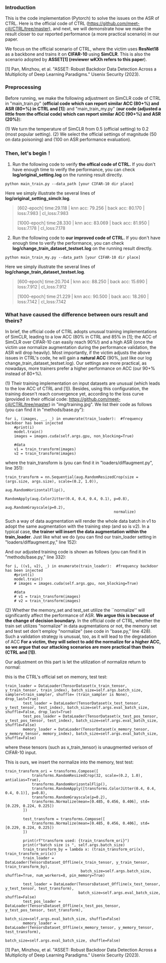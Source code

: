 ### Introduction

This is the code implementation (Pytorch) to solve the issues on the ASR of CTRL. Here is the official code of CTRL (https://github.com/meet-cjli/CTRL/tree/master), and next, we will demonstrate how we make the result closer to our reported performance (a more practical scenario) in our paper.

We focus on the official scenario of CTRL, where the victim uses **ResNet18** as a backbone and trains it on **CIFAR-10** using **SimCLR**. This is also the scenario adopted by **ASSET[1] (reviewer wKXh refers to this paper**).

[1] Pan, Minzhou, et al. "ASSET: Robust Backdoor Data Detection Across a Multiplicity of Deep Learning Paradigms." Usenix Security (2023).

### Preprocessing

Before running, we make the following adjustment on SimCLR code of CTRL in "main_train.py" (**official code which can report similar ACC (80+%) and ASR (80+%) in CTRL and [1]**) and "main_train_my.py" (**our code (adjusted a little from the official code) which can report similar ACC (90+%) and ASR (20%)**):

(1) We turn the temperature of SimCLR from 0.5 (official setting) to 0.2 (most popular setting).
(2) We select the official settings of magnitude (50 on data poisoning) and (100 on ASR performance evaluation).

### Then, let's begin！

1. Run the following code to verify **the offical code of CTRL.** If you don't have enough time to verify the performance, you can check **log/original_setting.log** on the running result directly.
```
python main_train.py --data_path [your CIFAR-10 dir place]
```

Here we simply illustrate the several lines of **log/original_setting_simclr.log**.

> [602-epoch] time:29.118 | knn acc: 79.256 | back acc: 80.170 | loss:7.983 | cl_loss:7.983
>
> [1000-epoch] time:28.330 | knn acc: 83.069 | back acc: 81.950 | loss:7.178 | cl_loss:7.178

2. Run the following code to **our improved code of CTRL.** If you don't have enough time to verify the performance, you can check **log/change_train_dataset_testset.log** on the running result directly.

```
python main_train_my.py --data_path [your CIFAR-10 dir place]
```

Here we simply illustrate the several lines of **log/change_train_dataset_testset.log**.

> [600-epoch] time:20.704 | knn acc: 88.250 | back acc: 15.690 | loss:7.912 | cl_loss:7.912
>
> [1000-epoch] time:21.229 | knn acc: 90.500 | back acc: 18.260 | loss:7.142 | cl_loss:7.142

### What have caused the difference between ours result and theirs?

In brief, the official code of CTRL adopts unusual training implementations of SimCLR, leading to a low ACC (80% in CTRL and 85% in [1]; the ACC of SimCLR over CIFAR-10 can easily reach 90%!) and a high ASR (once the victim use normalize augmentation during the performance validation, the ASR will drop heavily). Most importantly, if the victim adjusts the above issues in CTRL's code, he will gain a **natural ACC** (90%, just like our log change_train_dataset_testset.log). Our settings are more practical, as nowadays, more trainers prefer a higher performance on ACC (our 90+% instead of 80+%).


(1) Their training implementation on input datasets are unusual (which leads to the low ACC of CTRL and [1]). Besides, using this configuration, the training doesn't reach convergence yet, according to the loss curve (provided in their official code: https://github.com/meet-cjli/CTRL/tree/master) in "img/training.jpg". We list their code as follows (you can find it in "methods/base.py"):

```
for i, (images, __, _) in enumerate(train_loader):  #frequency backdoor has been injected
    #print(i)
    model.train()
    images = images.cuda(self.args.gpu, non_blocking=True)

    #data
    v1 = train_transform(images)
    v2 = train_transform(images)
```

where the train_transform is (you can find it in "loaders/diffaugment.py", line 351):

```
train_transform = nn.Sequential(aug.RandomResizedCrop(size = (args.size, args.size), scale=(0.2, 1.0)),
                                                 aug.RandomHorizontalFlip(),
                                                 RandomApply(aug.ColorJitter(0.4, 0.4, 0.4, 0.1), p=0.8),
                                                 aug.RandomGrayscale(p=0.2),
                                                 normalize)
```

Such a way of data augmentation will render the whole data batch in v1 to adopt the same augmentation with the training step (and so is v2). In a typical case, **the trainer will insert the data augmentation within the train_loader**. Just like what we do (you can find our train_loader setting in "loaders/diffaugment.py," line 152):

And our adjusted training code is shown as follows (you can find it in "methods/base.py," line 332):


```
for i, ((v1, v2), _) in enumerate(train_loader):  #frequency backdoor has been injected
    #print(i)
    model.train()
    # images = images.cuda(self.args.gpu, non_blocking=True)

    #data
    # v1 = train_transform(images)
    # v2 = train_transform(images)

```

(2) Whether the memory_set and test_set utilize the ``normalize'' will significantly affect the performance of ASR. **We argue this is because of the change of decision boundary.** In the official code of CTRL, whether the train set utilizes "normalize" in data augmentations or not, the memory set and test set don't employ "normalize" (see code in "base.py," line 428). Such a validation strategy is unusual, too, as it will lead to the degradation of ACC **For a victim, they will select to add the normalize for a higher ACC, so we argue that our attacking scenarios are more practical than theirs (CTRL and [1])**.


Our adjustment on this part is let the utilization of normalize return to normal:

this is the CTRL's official set on memory, test test:

```
train_loader = DataLoader(TensorDataset(x_train_tensor, y_train_tensor, train_index), batch_size=self.args.batch_size, sampler=train_sampler, shuffle= (train_sampler is None), drop_last=True)
        test_loader = DataLoader(TensorDataset(x_test_tensor, y_test_tensor, test_index), batch_size=self.args.eval_batch_size, shuffle=False, drop_last=True)
        test_pos_loader = DataLoader(TensorDataset(x_test_pos_tensor, y_test_pos_tensor, test_index), batch_size=self.args.eval_batch_size, shuffle=False)
        memory_loader = DataLoader(TensorDataset(x_memory_tensor, y_memory_tensor, memory_index), batch_size=self.args.eval_batch_size, shuffle=False)
```

where these tensors (such as x_train_tensor) is unaugmented verison of CIFAR-10 input.

This is ours, we insert the normalize into the memory, test test:

```
train_transform_ori = transforms.Compose([
            transforms.RandomResizedCrop(32, scale=(0.2, 1.0), antialias=True),
            transforms.RandomHorizontalFlip(),
            transforms.RandomApply([transforms.ColorJitter(0.4, 0.4, 0.4, 0.1)], p=0.8),
            transforms.RandomGrayscale(p=0.2),
            transforms.Normalize(mean=[0.485, 0.456, 0.406], std=[0.229, 0.224, 0.225])
        ])

        test_transform = transforms.Compose([
            transforms.Normalize(mean=[0.485, 0.456, 0.406], std=[0.229, 0.224, 0.225])
        ])

        print(rf"transform used: {train_transform_ori}")
        print(r"batch size is ", self.args.batch_size)
        train_transform_by = lambda x: (train_transform_ori(x), train_transform_ori(x))
        train_loader = DataLoader(TensorsDataset_Offline(x_train_tensor, y_train_tensor, train_transform_by),
                                  batch_size=self.args.batch_size, shuffle=True, num_workers=8, pin_memory=True)

        test_loader = DataLoader(TensorsDataset_Offline(x_test_tensor, y_test_tensor, test_transform),
                                 batch_size=self.args.eval_batch_size, shuffle=False)
        test_pos_loader = DataLoader(TensorsDataset_Offline(x_test_pos_tensor, y_test_pos_tensor, test_transform),
                                     batch_size=self.args.eval_batch_size, shuffle=False)
        memory_loader = DataLoader(TensorsDataset_Offline(x_memory_tensor, y_memory_tensor, test_transform),
                                   batch_size=self.args.eval_batch_size, shuffle=False)
```

[1] Pan, Minzhou, et al. "ASSET: Robust Backdoor Data Detection Across a Multiplicity of Deep Learning Paradigms." Usenix Security (2023).